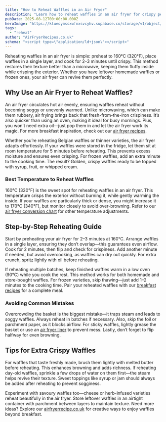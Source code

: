 ```yaml
---
title: "How to Reheat Waffles in an Air Fryer"
description: "Learn how to reheat waffles in an air fryer for crispy perfection every time. Ideal temperature, timings, and tips for fresh-tasting waffles."
pubDate: 2025-08-12T00:00:00.000Z
heroImage: "https://klueoymssxwfnxsvcyhv.supabase.co/storage/v1/object/public/md/how-to-reheat-waffles-in-air-fryer-4bc0ea41.png"
tags:
  - "reheat"
author: "AirFryerRecipes.co.uk"
schema: "<script type=\"application/ld+json\"></script>"
---
```


<p>Reheating waffles in an air fryer is simple: preheat to 160°C (320°F), place waffles in a single layer, and cook for 2–3 minutes until crispy. This method restores their texture better than a microwave, keeping them fluffy inside while crisping the exterior. Whether you have leftover homemade waffles or frozen ones, your air fryer can revive them perfectly.</p>  

<h2>Why Use an Air Fryer to Reheat Waffles?</h2>  
<p>An air fryer circulates hot air evenly, ensuring waffles reheat without becoming soggy or unevenly warmed. Unlike microwaving, which can make them rubbery, air frying brings back that fresh-from-the-iron crispiness. It’s also quicker than using an oven, making it ideal for busy mornings. Plus, you won’t need extra oil—just pop them in and let the air fryer work its magic. For more breakfast inspiration, check out our <a href=https://www.airfryerrecipe.co.uk/recipes>air fryer recipes</a>.</p>  

<p>Whether you’re reheating Belgian waffles or thinner varieties, the air fryer adapts effortlessly. If your waffles were stored in the fridge, let them sit at room temperature for 5 minutes before reheating. This prevents excess moisture and ensures even crisping. For frozen waffles, add an extra minute to the cooking time. The result? Golden, crispy waffles ready to be topped with syrup, fruit, or whipped cream.</p>  

<h3>Best Temperature to Reheat Waffles</h3>  
<p>160°C (320°F) is the sweet spot for reheating waffles in an air fryer. This temperature crisps the exterior without burning it, while gently warming the inside. If your waffles are particularly thick or dense, you might increase it to 170°C (340°F), but monitor closely to avoid over-browning. Refer to our <a href=https://www.airfryerrecipe.co.uk/air-fryer-conversion-chart>air fryer conversion chart</a> for other temperature adjustments.</p>  

<h2>Step-by-Step Reheating Guide</h2>  
<p>Start by preheating your air fryer for 2–3 minutes at 160°C. Arrange waffles in a single layer, ensuring they don’t overlap—this guarantees even airflow. Cook for 2 minutes, then flip and check for crispiness. Add another minute if needed, but avoid overcooking, as waffles can dry out quickly. For extra crunch, spritz lightly with oil before reheating.</p>  

<p>If reheating multiple batches, keep finished waffles warm in a low oven (90°C) while you cook the rest. This method works for both homemade and store-bought waffles. For frozen varieties, skip thawing—just add 1–2 minutes to the cooking time. Pair your reheated waffles with our <a href=https://www.airfryerrecipe.co.uk/recipe-category/breakfast>breakfast recipes</a> for a complete meal.</p>  

<h3>Avoiding Common Mistakes</h3>  
<p>Overcrowding the basket is the biggest mistake—it traps steam and leads to soggy waffles. Always reheat in batches if necessary. Also, skip the foil or parchment paper, as it blocks airflow. For sticky waffles, lightly grease the basket or use an <a href=https://www.airfryerrecipe.co.uk/air-fryer-cleaner>air fryer liner</a> to prevent mess. Lastly, don’t forget to flip halfway for even browning.</p>  

<h2>Tips for Extra Crispy Waffles</h2>  
<p>For waffles that taste freshly made, brush them lightly with melted butter before reheating. This enhances browning and adds richness. If reheating day-old waffles, sprinkle a few drops of water on them first—the steam helps revive their texture. Sweet toppings like syrup or jam should always be added after reheating to prevent sogginess.</p>  

<p>Experiment with savoury waffles too—cheese or herb-infused varieties reheat beautifully in the air fryer. Store leftover waffles in an airtight container with parchment between layers to maintain texture. Need more ideas? Explore our <a href=https://www.airfryerrecipe.co.uk/>airfryerrecipe.co.uk</a> for creative ways to enjoy waffles beyond breakfast.</p>